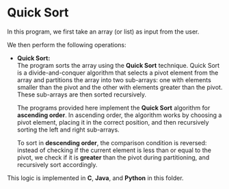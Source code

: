 # Quick Sort

In this program, we first take an array (or list) as input from the user.

We then perform the following operations:

- **Quick Sort:**  
  The program sorts the array using the **Quick Sort** technique. Quick Sort is a divide-and-conquer algorithm that selects a pivot element from the array and partitions the array into two sub-arrays: one with elements smaller than the pivot and the other with elements greater than the pivot. These sub-arrays are then sorted recursively.

  The programs provided here implement the **Quick Sort** algorithm for **ascending order**. In ascending order, the algorithm works by choosing a pivot element, placing it in the correct position, and then recursively sorting the left and right sub-arrays.

  To sort in **descending order**, the comparison condition is reversed: instead of checking if the current element is less than or equal to the pivot, we check if it is **greater** than the pivot during partitioning, and recursively sort accordingly.

This logic is implemented in **C**, **Java**, and **Python** in this folder.
